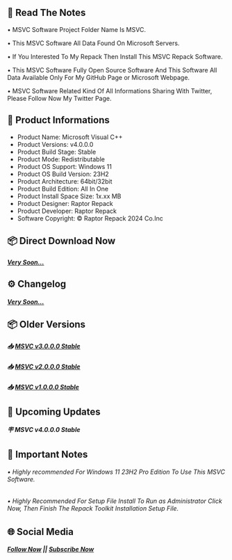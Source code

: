 ## 📝 Read The Notes

• MSVC Software Project Folder Name Is MSVC.

• This MSVC Software All Data Found On Microsoft Servers.

• If You Interested To My Repack Then Install This MSVC Repack Software.

• This MSVC Software Fully Open Source Software And This Software All Data Available Only For My GitHub Page or Microsoft Webpage.

• MSVC Software Related Kind Of All Informations Sharing With Twitter, Please Follow Now My Twitter Page.

## 📑 Product Informations

- Product Name: Microsoft Visual C++
- Product Versions: v4.0.0.0
- Product Build Stage: Stable
- Product Mode: Redistributable
- Product OS Support: Windows 11
- Product OS Build Version: 23H2
- Product Architecture: 64bit/32bit
- Product Build Edition: All In One
- Product Install Space Size: 1x.xx MB
- Product Designer: Raptor Repack
- Product Developer: Raptor Repack
- Software Copyright: © Raptor Repack 2024 Co.Inc

## 📦 Direct Download Now

##### [Very Soon...](https://GitHub.com/RaptorRepack/MSVC)

## ⚙️ Changelog

##### [Very Soon...](https://github.com/RaptorRepack/MSVC)

## 📦 Older Versions

##### 📥 [MSVC v3.0.0.0 Stable](https://github.com/RaptorRepack/MSVC/releases/tag/v3.0.0)

##### 📥 [MSVC v2.0.0.0 Stable](https://github.com/RaptorRepack/MSVC/releases/tag/v2.0.0)

##### 📥 [MSVC v1.0.0.0 Stable](https://github.com/RaptorRepack/MSVC/releases/tag/v1.0.0)

## 📢 Upcoming Updates

##### 🪧 MSVC v4.0.0.0 Stable

## 📝 Important Notes

###### • Highly recommended For Windows 11 23H2 Pro Edition To Use This MSVC Software.

###### • Highly Recommended For Setup File Install To Run as Administrator Click Now, Then Finish The Repack Toolkit Installation Setup File.

## 🌐 Social Media

##### [Follow Now](https://twitter.com/raptorrepack) || [Subscribe Now](https://youtube.com/@RaptorRepack)
